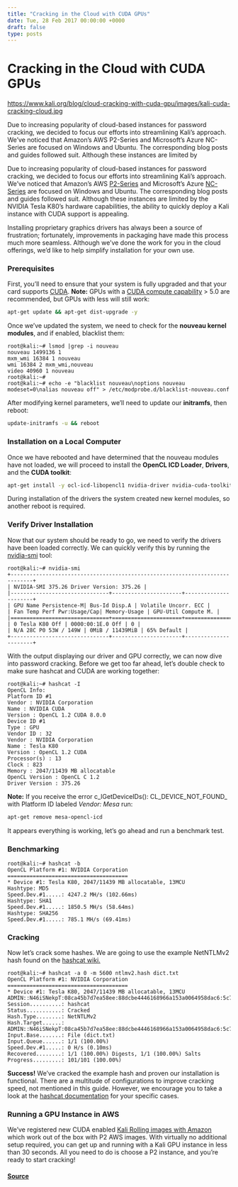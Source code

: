 ```yaml
---
title: "Cracking in the Cloud with CUDA GPUs"
date: Tue, 28 Feb 2017 00:00:00 +0000
draft: false
type: posts
---
```

# Cracking in the Cloud with CUDA GPUs

https://www.kali.org/blog/cloud-cracking-with-cuda-gpu/images/kali-cuda-cracking-cloud.jpg



Due to increasing popularity of cloud-based instances for password cracking, we decided to focus our efforts into streamlining Kali&rsquo;s approach. We&rsquo;ve noticed that Amazon&rsquo;s AWS P2-Series and Microsoft&rsquo;s Azure NC-Series are focused on Windows and Ubuntu. The corresponding blog posts and guides followed suit. Although these instances are limited by

Due to increasing popularity of cloud-based instances for password cracking, we decided to focus our efforts into streamlining Kali’s approach. We’ve noticed that Amazon’s AWS [P2-Series](https://aws.amazon.com/ec2/instance-types/p2/) and Microsoft’s Azure [NC-Series](https://azure.microsoft.com/en-us/blog/azure-n-series-general-availability-on-december-1/) are focused on Windows and Ubuntu. The corresponding blog posts and guides followed suit. Although these instances are limited by the NVIDIA Tesla K80’s hardware capabilities, the ability to quickly deploy a Kali instance with CUDA support is appealing.

Installing proprietary graphics drivers has always been a source of frustration; fortunately, improvements in packaging have made this process much more seamless. Although we’ve done the work for you in the cloud offerings, we’d like to help simplify installation for your own use.

### Prerequisites

First, you’ll need to ensure that your system is fully upgraded and that your card supports [CUDA](https://developer.nvidia.com/cuda-gpus). **Note:** GPUs with a [CUDA compute capability](https://developer.nvidia.com/cuda-gpus) > 5.0 are recommended, but GPUs with less will still work:

```sh
apt-get update && apt-get dist-upgrade -y
```

Once we’ve updated the system, we need to check for the **nouveau kernel modules**, and if enabled, blacklist them:

```console
root@kali:~# lsmod |grep -i nouveau
nouveau 1499136 1
mxm_wmi 16384 1 nouveau
wmi 16384 2 mxm_wmi,nouveau
video 40960 1 nouveau
root@kali:~#
root@kali:~# echo -e "blacklist nouveau\noptions nouveau modeset=0\nalias nouveau off" > /etc/modprobe.d/blacklist-nouveau.conf
```

After modifying kernel parameters, we’ll need to update our **initramfs**, then reboot:

```sh
update-initramfs -u && reboot
```

### Installation on a Local Computer

Once we have rebooted and have determined that the nouveau modules have not loaded, we will proceed to install the **OpenCL ICD Loader**, **Drivers**, and the **CUDA toolkit**:

```sh
apt-get install -y ocl-icd-libopencl1 nvidia-driver nvidia-cuda-toolkit
```

During installation of the drivers the system created new kernel modules, so another reboot is required.

### Verify Driver Installation

Now that our system should be ready to go, we need to verify the drivers have been loaded correctly. We can quickly verify this by running the [nvidia-smi](https://developer.nvidia.com/nvidia-system-management-interface) tool:

```console
root@kali:~# nvidia-smi
+-----------------------------------------------------------------------------+
| NVIDIA-SMI 375.26 Driver Version: 375.26 |
|-------------------------------+----------------------+----------------------+
| GPU Name Persistence-M| Bus-Id Disp.A | Volatile Uncorr. ECC |
| Fan Temp Perf Pwr:Usage/Cap| Memory-Usage | GPU-Util Compute M. |
|===============================+======================+======================|
| 0 Tesla K80 Off | 0000:00:1E.0 Off | 0 |
| N/A 28C P0 53W / 149W | 0MiB / 11439MiB | 65% Default |
+-------------------------------+----------------------+----------------------+
```

With the output displaying our driver and GPU correctly, we can now dive into password cracking. Before we get too far ahead, let’s double check to make sure hashcat and CUDA are working together:

```console
root@kali:~# hashcat -I
OpenCL Info:
Platform ID #1
Vendor : NVIDIA Corporation
Name : NVIDIA CUDA
Version : OpenCL 1.2 CUDA 8.0.0
Device ID #1
Type : GPU
Vendor ID : 32
Vendor : NVIDIA Corporation
Name : Tesla K80
Version : OpenCL 1.2 CUDA
Processor(s) : 13
Clock : 823
Memory : 2047/11439 MB allocatable
OpenCL Version : OpenCL C 1.2
Driver Version : 375.26
```

**Note:** If you receive the error c\_lGetDeviceIDs(): CL\_DEVICE\_NOT\_FOUND\_ with Platform ID labeled _Vendor: Mesa_ run:

```sh
apt-get remove mesa-opencl-icd
```

It appears everything is working, let’s go ahead and run a benchmark test.

### Benchmarking

```console
root@kali:~# hashcat -b
OpenCL Platform #1: NVIDIA Corporation
======================================
* Device #1: Tesla K80, 2047/11439 MB allocatable, 13MCU
Hashtype: MD5
Speed.Dev.#1.....: 4247.2 MH/s (102.66ms)
Hashtype: SHA1
Speed.Dev.#1.....: 1850.5 MH/s (58.64ms)
Hashtype: SHA256
Speed.Dev.#1.....: 785.1 MH/s (69.41ms)
```

### Cracking

Now let’s crack some hashes. We are going to use the example NetNTLMv2 hash found on the [hashcat wiki.](https://hashcat.net/wiki/doku.php?id=example_hashes)

```console
root@kali:~# hashcat -a 0 -m 5600 ntlmv2.hash dict.txt
OpenCL Platform #1: NVIDIA Corporation
======================================
* Device #1: Tesla K80, 2047/11439 MB allocatable, 13MCU
ADMIN::N46iSNekpT:08ca45b7d7ea58ee:88dcbe4446168966a153a0064958dac6:5c7830315c7830310000000000000b45c67103d07d7b95acd12ffa11230e0000000052920b85f78d013c31cdb3b92f5d765c783030:hashcat
Session..........: hashcat
Status...........: Cracked
Hash.Type........: NetNTLMv2
Hash.Target......: ADMIN::N46iSNekpT:08ca45b7d7ea58ee:88dcbe4446168966a153a0064958dac6:5c7830315c7830310000000000000b45c67103d07d7b95acd12ffa11230e0000000052920b85f78d013c31cdb3b92f5d765c783030
Input.Base.......: File (dict.txt)
Input.Queue......: 1/1 (100.00%)
Speed.Dev.#1.....: 0 H/s (0.10ms)
Recovered........: 1/1 (100.00%) Digests, 1/1 (100.00%) Salts
Progress.........: 101/101 (100.00%)
```

**Success!** We’ve cracked the example hash and proven our installation is functional. There are a multitude of configurations to improve cracking speed, not mentioned in this guide. However, we encourage you to take a look at the [hashcat documentation](https://hashcat.net/wiki/) for your specific cases.

### Running a GPU Instance in AWS

We’ve registered new CUDA enabled [Kali Rolling images with Amazon](https://aws.amazon.com/marketplace/pp/B08LL91KKB) which work out of the box with P2 AWS images. With virtually no additional setup required, you can get up and running with a Kali GPU instance in less than 30 seconds. All you need to do is choose a P2 instance, and you’re ready to start cracking!

#### [Source](https://www.kali.org/blog/cloud-cracking-with-cuda-gpu/)

